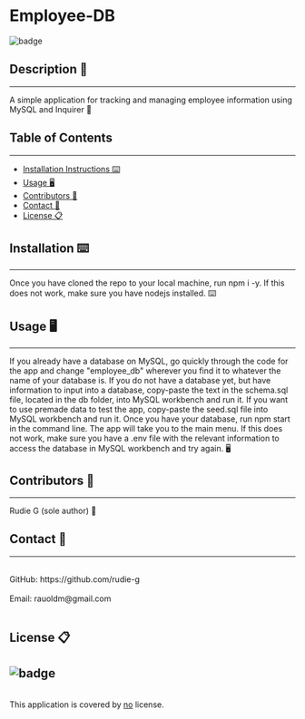 # Employee-DB
![badge](https://img.shields.io/badge/license-Open-blue)<br />


## Description 📝 
---
A simple application for tracking and managing employee information using MySQL and Inquirer 📝


## Table of Contents  
---
- [Installation Instructions ⌨️](#installation-⌨️)
- [Usage 🖥️](#usage-🖥️)
- [Contributors 📜](#contributors-📜)
- [Contact 📠](#contact-📠)
- [License 📋](#license-📋)

## Installation ⌨️ 
---
Once you have cloned the repo to your local machine, run npm i -y. If this does not work, make sure you have nodejs installed. ⌨️
  
## Usage 🖥️ 
---
If you already have a database on MySQL, go quickly through the code for the app and change "employee_db" wherever you find it to whatever the name of your database is. If you do not have a database yet, but have information to input into a database, copy-paste the text in the schema.sql file, located in the db folder, into MySQL workbench and run it. If you want to use premade data to test the app, copy-paste the seed.sql file into MySQL workbench and run it. Once you have your database, run npm start in the command line. The app will take you to the main menu. If this does not work, make sure you have a .env file with the relevant information to access the database in MySQL workbench and try again. 🖥️
  
## Contributors 📜 
---
Rudie G (sole author) 📜


## Contact 📠 
---
<br />
GitHub: https://github.com/rudie-g
<br />
<br />
Email: rauoldm@gmail.com
<br />
<br />

## License 📋
![badge](https://img.shields.io/badge/license-Open-blue)
---
<br />
This application is covered by <a href=""> no</a> license.
